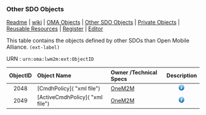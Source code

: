 ### Other SDO Objects
[Readme](/README.md) | [wiki](https://github.com/OpenMobileAlliance/LwM2M_Register/wiki) | [OMA Objects](OMA_Objects.md) | [Other SDO Objects](/Other_SDO_Objects.md) | [Private Objects](/Private_Objects.md) | [Reusable Resources](/Reusable_Resources.md) | [Register](https://github.com/OpenMobileAlliance/LwM2M_Register#register) | [Editor](http://devtoolkit.openmobilealliance.org/OEditor)

This table contains the objects defined by other SDOs than Open Mobile Alliance. ```(ext-label)```

URN : ```urn:oma:lwm2m:ext:ObjectID```

ObjectID  | Object Name                             | Owner /Technical Specs                 | Description
:--------:| :---------------------------------------| :------------------------------------- | :----------------------:
2048      | [CmdhPolicy]( "xml file")               | [OneM2M](http://www.onem2m.org/images/files/deliverables/TS-0005-Management_Enablement_(OMA)-V1_0_1.pdf "TS doc") | ![alt Text](images/information.png " ")
2049      | [ActiveCmdhPolicy]( "xml file")         |                                                 [OneM2M](http://www.onem2m.org/images/files/deliverables/TS-0005-Management_Enablement_(OMA)-V1_0_1.pdf "TS doc") | ![alt Text](images/information.png " ")

